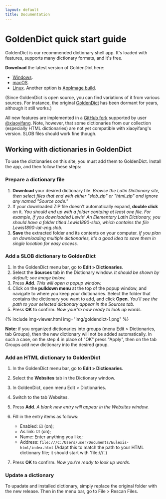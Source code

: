 ```yaml
---
layout: default
title: Documentation
---
```


# GoldenDict quick start guide

GoldenDict is our recommended dictionary shell app. It's loaded with features, supports many dictionary formats, and it's free.

**Download** the latest version of GoldenDict here:

* [Windows](https://github.com/goldendict/goldendict/wiki/Early-Access-Builds-for-Windows).
* [macOS](https://github.com/goldendict/goldendict/wiki/Early-Access-Builds-for-Mac-OS-X).
* [Linux](https://flathub.org/apps/io.github.xiaoyifang.goldendict_ng). Another option is [AppImage build](https://github.com/Abs62/goldendict/releases).

(Since GoldenDict is open source, you can find variations of it from various sources. For instance, the original [GoldenDict](http://goldendict.org) has been dormant for years, although it still works.)

All new features are implemented in a [GitHub fork](https://github.com/xiaoyifang/goldendict/releases) supported by user [@xiaoyifang](https://github.com/xiaoyifang/goldendict). Note, however, that some dictionaries from our collection (especially HTML dictionaries) are not yet compatible with xiaoyifang's version. SLOB files should work fine though.

## Working with dictionaries in GoldenDict

To use the dictionaries on this site, you must add them to GoldenDict.
Install the app, and then follow these steps:

### Prepare a dictionary file

1. **Download** your desired dictionary file. *Browse the Latin Dictionary site, then select files that end with either "slob.zip" or "html.zip" and ignore any named "Source code."*
1. If your downloaded ZIP file doesn't automatically expand, **double click** on it. *You should end up with a folder containg at least one file. For example, if you downloaded Lewis' An Elementary Latin Dictionary, you should have a folder titled Lewis1890-slob, which contains the file Lewis1890-lat-eng.slob.*
1. **Save** the extracted folder and its contents on your computer. *If you plan on downloading multiple dictionaries, it's a good idea to save them in single location for easy access.*

### Add a SLOB dictionary to GoldenDict

1. In the GoldenDict menu bar, go to **Edit > Dictionaries**.
1. Select the **Sources** tab in the Dictionary window. *It should be shown by default; see image below.*
1. Press **Add**. *This will open a popup window.*
1. Click on the **pulldown menu** at the top of the popup window, and navigate to where you keep your dictionaries. Select the folder that contains the dictionary you want to add, and click **Open**. *You'll see the path to your selected dictionary appear in the Sources tab.*
1. Press **OK** to confirm. *Now your're now ready to look up words.*

{% include img-viewer.html img="img/goldendict-1.png" %}

**Note:** if you organized dictionaries into groups (menu Edit > Dictionaries, tab Groups), then the new dictionary will not be added automatically. In such a case, on the step 4 in place of "OK" press "Apply", then on the tab Groups add new dictionary into the desired group.

### Add an HTML dictionary to GoldenDict

1. In the GoldenDict menu bar, go to **Edit > Dictionaries**.
1. Select the **Websites** tab in the Dictionary window.
1. In GoldenDict, open menu Edit > Dictionaries.
1. Switch to the tab Websites.
1. Press **Add**. *A blank new entry will appear in the Websites window.*
1. Fill in the entry items as follows:

    * Enabled: ☑ (on);
    * As link: ☑ (on);
    * Name: Enter anything you like;
    * Address: `file:///C:/Users/user/Documents/Eulexis-html/index.html` (Adapt this to match the path to your HTML dictionary file; it should start with 'file:///'.)
1. Press **OK** to confirm. *Now you're ready to look up words.*

### Update a dictionary

To upadate and installed dictionary, simply replace the original folder with the new release. Then in the menu bar, go to File&nbsp;>&nbsp;Rescan Files.
